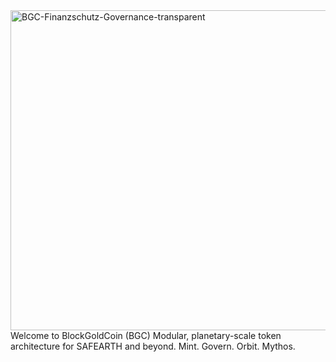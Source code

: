 <img width="512" height="512" alt="BGC-Finanzschutz-Governance-transparent" src="https://github.com/user-attachments/assets/5f1b3337-04b2-4ff1-8ee5-92fcb0c91fae" />
 Welcome to BlockGoldCoin (BGC)  
Modular, planetary-scale token architecture for SAFEARTH and beyond.  
Mint. Govern. Orbit. Mythos.


<!--
**BlockGoldCoin/BlockGoldCoin** is a ✨ _special_ ✨ repository because its `README.md` (this file) appears on your GitHub profile.

Here are some ideas to get you started:

- 🔭 I’m currently working on ...
- 🌱 I’m currently learning ...
- 👯 I’m looking to collaborate on ...
- 🤔 I’m looking for help with ...
- 💬 Ask me about ...
- 📫 How to reach me: ...
- 😄 Pronouns: ...
- ⚡ Fun fact: ...
-->
